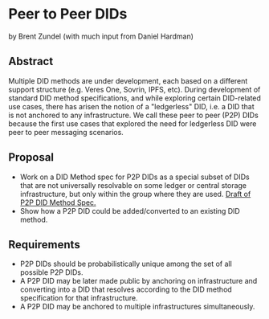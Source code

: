 # Peer to Peer DIDs
by Brent Zundel (with much input from Daniel Hardman)

## Abstract
Multiple DID methods are under development, each based on a different support structure
(e.g. Veres One, Sovrin, IPFS, etc). During development of standard DID method specifications,
and while exploring certain DID-related use cases, there has arisen the notion of a "ledgerless"
DID, i.e. a DID that is not anchored to any infrastructure. We call these peer to peer (P2P)
DIDs because the first use cases that explored the need for ledgerless DID were peer to peer
messaging scenarios.

## Proposal
* Work on a DID Method spec for P2P DIDs as a special subset of DIDs that are not universally
resolvable on some ledger or central storage infrastructure, but only within the group where
they are used. [Draft of P2P DID Method Spec.](https://github.com/brentzundel/peer-did-method-spec)
* Show how a P2P DID could be added/converted to an existing DID method.

## Requirements
* P2P DIDs should be probabilistically unique among the set
  of all possible P2P DIDs.
* A P2P DID may be later made public by anchoring on infrastructure
  and converting into a DID that resolves according to the DID method
  specification for that infrastructure.
* A P2P DID may be anchored to multiple infrastructures simultaneously.
